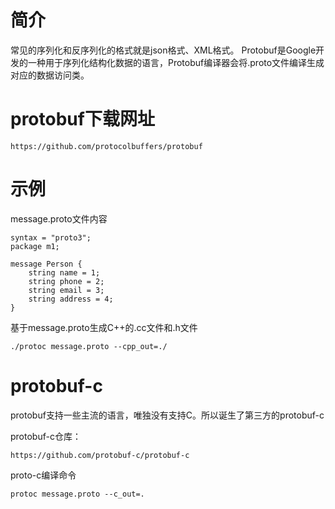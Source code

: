 
# 简介
常见的序列化和反序列化的格式就是json格式、XML格式。
Protobuf是Google开发的一种用于序列化结构化数据的语言，Protobuf编译器会将.proto文件编译生成对应的数据访问类。


# protobuf下载网址
```
https://github.com/protocolbuffers/protobuf
```

# 示例
message.proto文件内容
```
syntax = "proto3";
package m1;

message Person {
    string name = 1;
    string phone = 2;
    string email = 3;
    string address = 4;
}
```

基于message.proto生成C++的.cc文件和.h文件
```
./protoc message.proto --cpp_out=./
```

# protobuf-c
protobuf支持一些主流的语言，唯独没有支持C。所以诞生了第三方的protobuf-c   

protobuf-c仓库：
```
https://github.com/protobuf-c/protobuf-c
```

proto-c编译命令   
```
protoc message.proto --c_out=.
```

